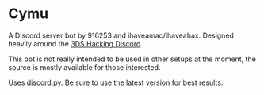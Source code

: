 # Cymu
A Discord server bot by 916253 and ihaveamac/ihaveahax. Designed heavily around the [3DS Hacking Discord](https://discord.gg/K93KC3m).

This bot is not really intended to be used in other setups at the moment, the source is mostly available for those interested.

Uses [discord.py](https://github.com/Rapptz/discord.py). Be sure to use the latest version for best results.
